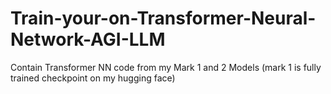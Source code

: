 # Train-your-on-Transformer-Neural-Network-AGI-LLM
Contain Transformer NN code from my Mark 1 and 2 Models (mark 1 is fully trained checkpoint on my hugging face)
